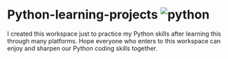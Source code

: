 # Python-learning-projects ![python](https://user-images.githubusercontent.com/88956038/161364499-b7a9e1c1-f4dc-49dd-b35d-354f115bec59.png)
I created this workspace just to practice my Python skills after learning this through many platforms. 
Hope everyone who enters to this workspace can enjoy and sharpen our Python coding skills together.
